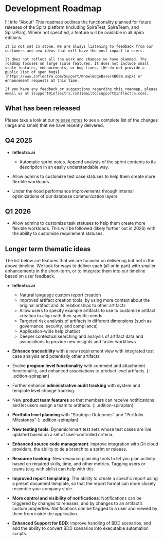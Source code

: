 # Development Roadmap

!!! info "About"
    This roadmap outlines the functionality planned for future releases of the Spira platform (including SpiraTest, SpiraTeam, and SpiraPlan). Where not specified, a feature will be available in all Spira editions.
    
    It is not set in stone. We are always listening to feedback from our customers and new ideas that will have the most impact to users.

    It does not reflect all the work and changes we have planned. The roadmap focuses on large scale features. It does not include small scale features, enhancements, or bug fixes. [We do not provide a public list of open bugs](https://www.inflectra.com/Support/KnowledgeBase/KB698.aspx) or enhancement requests at this time.
    
    If you have any feedback or suggestions regarding this roadmap, please email us at [support@inflectra.com](mailto:support@inflectra.com).

## What has been released
Please take a look at our [release notes](release-notes-v8.md) to see a complete list of the changes (large and small) that we have recently delivered.

## Q4 2025
- **Inflectra.ai**

    - Automatic sprint notes. Append analysis of the sprint contents to its description in an easily understandable way.

- Allow admins to customize test case statuses to help them create more flexible workloads.
- Under the hood performance improvements through internal optimizations of our database communication layers.

## Q1 2026
- Allow admins to customize task statuses to help them create more flexible workloads. This will be followed (likely further out in 2026) with the ability to customize requirement statuses.

## Longer term thematic ideas
The list below are features that we are focused on delivering but not in the above timeline. We look for ways to deliver each (all or in part) with smaller enhancements in the short-term, or to integrate them into our timeline based on user feedback.

- **Inflectra.ai**

    - Natural language custom report creation
    - Improved artifact creation tools, by using more context about the original artifact and its relationships to other artifacts
    - Allow users to specify example artifacts to use to customize artifact creation to align with their specific needs
    - Targeted risk analysis of artifacts in different dimensions (such as governance, security, and compliance)
    - Application-wide help chatbot
    - Deeper contextual searching and analysis of artifact data and associations to provide new insights and faster workflows

- **Enhance traceability** with a new requirement view with integrated test case analysis and potentially other artifacts.
- Evolve **program level functionality** with comment and attachment functionality, and enhanced associations to product level artifacts.
    {: .edition-spiraplan}
- Further enhance **administrative audit tracking** with system and template level change tracking.
- New **product team features** so that members can receive notifications and let users assign a team to artifacts.
    {: .edition-spiraplan}
- **Portfolio level planning** with "Strategic Outcomes" and "Portfolio Milestones"
    {: .edition-spiraplan}
- **New testing tools**: Dynamic/smart test sets whose test cases are live updated based on a set of user-controlled criteria.
- **Enhanced source code management**: improve integration with Git cloud providers, the ability to tie a branch to a sprint or release.
- **Resource tracking**: New resource planning tools to let you plan activity based on required skills, time, and other metrics. Tagging users or teams (e.g. with skills) can help with this.
- **Improved report templating**: The ability to create a specific report using a preset document template, so that the report format can more closely resemble your company style.
- **More control and visibility of notifications**: Notifications can be triggered by changes to releases, and by changes to an artifact’s custom properties. Notifications can be flagged to a user and viewed by them from inside the application.
- **Enhanced Support for BDD**: Improve handling of BDD scenarios, and add the ability to convert BDD scenarios into executable automation scripts.
